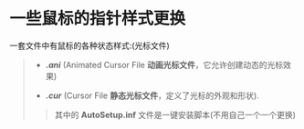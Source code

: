 # 一些鼠标的指针样式更换
一套文件中有鼠标的各种状态样式:(光标文件)

> - ***.ani*** (Animated Cursor File **动画光标文件**，它允许创建动态的光标效果)
>
> - ***.cur*** (Cursor File **静态光标文件**，定义了光标的外观和形状).
>
>>其中的 **AutoSetup.inf** 文件是一键安装脚本(不用自己一个一个更换)
